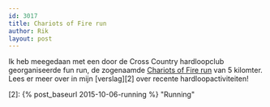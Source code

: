 ```yaml
---
id: 3017
title: Chariots of Fire run
author: Rik
layout: post
---
```

Ik heb meegedaan met een door de Cross Country hardloopclub georganiseerde fun run, de zogenaamde [Chariots of Fire run][1] van 5 kilomter. Lees er meer over in mijn [verslag][2] over recente hardloopactiviteiten!

 [1]: https://www.facebook.com/events/1643726129242144/
 [2]: {% post_baseurl 2015-10-06-running %} "Running"